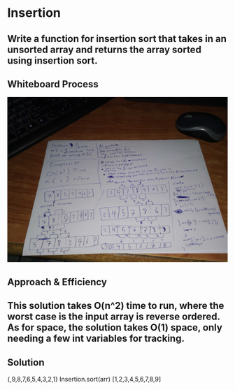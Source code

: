 # Insertion
## Write a function for insertion sort that takes in an unsorted array and returns the array sorted using insertion sort.

## Whiteboard Process
![Insertion-Whiteboard](IMG_20210829_202427.jpg)

## Approach & Efficiency
##  This solution takes O(n^2) time to run, where the worst case is the input array is reverse ordered. As for space, the solution takes O(1) space, only needing a few int variables for tracking.


## Solution

{,9,8,7,6,5,4,3,2,1}  Insertion.sort(arr)  [1,2,3,4,5,6,7,8,9]